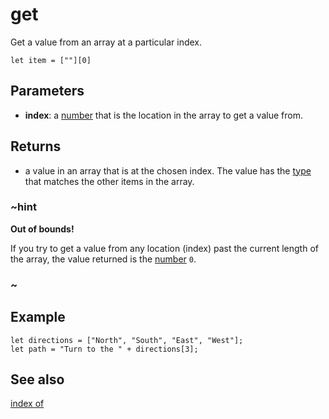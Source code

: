 # get

Get a value from an array at a particular index.

```block
let item = [""][0]
```
## Parameters

* **index**: a [number](/types/number) that is the location in the array to get a value from.

## Returns

* a value in an array that is at the chosen index. The value has the [type](/types) that matches
the other items in the array.

### ~hint

**Out of bounds!**

If you try to get a value from any location (index) past the current length of the array, the value returned is the [number](/types/number) `0`.

### ~

## Example

```blocks
let directions = ["North", "South", "East", "West"];
let path = "Turn to the " + directions[3];
```

## See also

[index of](/makecode-blockeditor/reference/arrays/index-of)